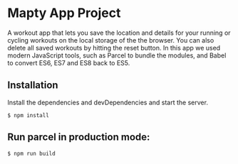
# Mapty App Project
A workout app that lets you save the location and details for your running or cycling workouts on the local storage of the the browser. 
You can also delete all saved workouts by hitting the reset button.
In this app we used modern JavaScript tools, such as Parcel to bundle the modules, and Babel to convert ES6, ES7 and ES8 back to ES5. 


## Installation

Install the dependencies and devDependencies and start the server.
```
$ npm install
```
## Run parcel in production mode:
```
$ npm run build
```
